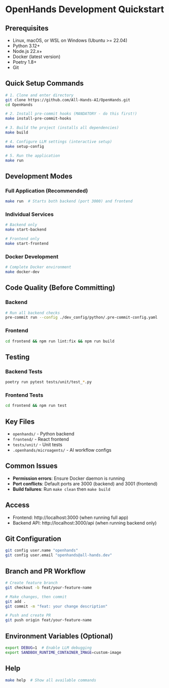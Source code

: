 # OpenHands Development Quickstart

## Prerequisites
- Linux, macOS, or WSL on Windows (Ubuntu >= 22.04)
- Python 3.12+
- Node.js 22.x+
- Docker (latest version)
- Poetry 1.8+
- Git

## Quick Setup Commands

```bash
# 1. Clone and enter directory
git clone https://github.com/All-Hands-AI/OpenHands.git
cd OpenHands

# 2. Install pre-commit hooks (MANDATORY - do this first!)
make install-pre-commit-hooks

# 3. Build the project (installs all dependencies)
make build

# 4. Configure LLM settings (interactive setup)
make setup-config

# 5. Run the application
make run
```

## Development Modes

### Full Application (Recommended)
```bash
make run  # Starts both backend (port 3000) and frontend
```

### Individual Services
```bash
# Backend only
make start-backend

# Frontend only  
make start-frontend
```

### Docker Development
```bash
# Complete Docker environment
make docker-dev
```

## Code Quality (Before Committing)

### Backend
```bash
# Run all backend checks
pre-commit run --config ./dev_config/python/.pre-commit-config.yaml
```

### Frontend
```bash
cd frontend && npm run lint:fix && npm run build
```

## Testing

### Backend Tests
```bash
poetry run pytest tests/unit/test_*.py
```

### Frontend Tests
```bash
cd frontend && npm run test
```

## Key Files
- `openhands/` - Python backend
- `frontend/` - React frontend  
- `tests/unit/` - Unit tests
- `.openhands/microagents/` - AI workflow configs

## Common Issues
- **Permission errors**: Ensure Docker daemon is running
- **Port conflicts**: Default ports are 3000 (backend) and 3001 (frontend)
- **Build failures**: Run `make clean` then `make build`

## Access
- Frontend: http://localhost:3000 (when running full app)
- Backend API: http://localhost:3000/api (when running backend only)

## Git Configuration
```bash
git config user.name "openhands"
git config user.email "openhands@all-hands.dev"
```

## Branch and PR Workflow
```bash
# Create feature branch
git checkout -b feat/your-feature-name

# Make changes, then commit
git add .
git commit -m "feat: your change description"

# Push and create PR
git push origin feat/your-feature-name
```

## Environment Variables (Optional)
```bash
export DEBUG=1  # Enable LLM debugging
export SANDBOX_RUNTIME_CONTAINER_IMAGE=custom-image
```

## Help
```bash
make help  # Show all available commands
```
